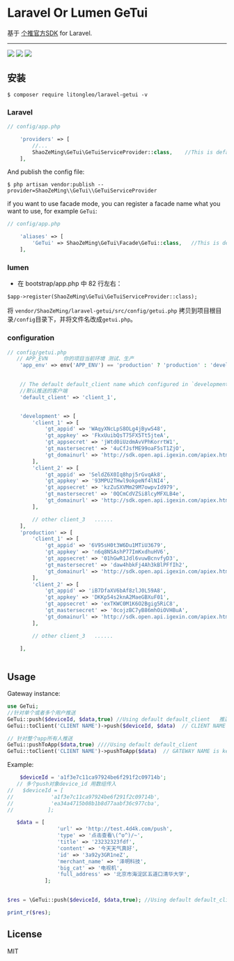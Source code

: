 # Laravel Or Lumen GeTui  

基于 [个推官方SDK](http://docs.getui.com/getui/server/php/start/)  for Laravel.


---
[![](https://travis-ci.org/ShaoZeMing/laravel-getui.svg?branch=master)](https://travis-ci.org/ShaoZeMing/laravel-getui) 
[![](https://img.shields.io/packagist/v/ShaoZeMing/laravel-getui.svg)](https://packagist.org/packages/shaozeming/laravel-getui) 
[![](https://img.shields.io/packagist/dt/ShaoZeMing/laravel-getui.svg)](https://packagist.org/packages/stichoza/shaozeming/laravel-getui)

## 安装

```shell
$ composer require litongleo/laravel-getui -v
```
### Laravel



```php
// config/app.php

    'providers' => [
        //...
        ShaoZeMing\GeTui\GeTuiServiceProvider::class,    //This is default in laravel 5.5
    ],
```

And publish the config file: 

```shell
$ php artisan vendor:publish --provider=ShaoZeMing\\GeTui\\GeTuiServiceProvider
```

if you want to use facade mode, you can register a facade name what you want to use, for example `GeTui`: 

```php
// config/app.php

    'aliases' => [
        'GeTui' => ShaoZeMing\GeTui\Facade\GeTui::class,   //This is default in laravel 5.5
    ],
```

### lumen

- 在 bootstrap/app.php 中 82 行左右：
```
$app->register(ShaoZeMing\GeTui\GeTuiServiceProvider::class);
```
将 `vendor/ShaoZeMing/laravel-getui/src/config/getui.php` 拷贝到项目根目录`/config`目录下，并将文件名改成`getui.php`。

### configuration 

```php
// config/getui.php
   // APP_EVN     你的项目当前环境 测试、生产
    'app_env' => env('APP_ENV') == 'production' ? 'production' : 'development',

   
    // The default default_client name which configured in `development` or `production` section
    //默认推送的客户端
    'default_client' => 'client_1',


    'development' => [
        'client_1' => [
            'gt_appid' => 'WAqyXNcLpS8OLg4jBywS48',
            'gt_appkey' => 'FkxUuibQsT75FX5Tt5jteA',
            'gt_appsecret' => 'jWtd0iUzdmAvVPhKorrtW1',
            'gt_mastersecret' => '4uCfJsfME99oaF5sT1ZjO',
            'gt_domainurl' => 'http://sdk.open.api.igexin.com/apiex.htm',
        ],
        'client_2' => [
            'gt_appid' => 'SeldZ6X0Iq8hpj5rGvqAk8',
            'gt_appkey' => '93MPU2THwl9okpeNf4lNI4',
            'gt_appsecret' => 'kzZuSXVMm29M7owpvId979',
            'gt_mastersecret' => '0QCmCdVZSi8lcyMFXLB4e',
            'gt_domainurl' => 'http://sdk.open.api.igexin.com/apiex.htm',
        ],

        // other client_3   ......
    ],
    'production' => [
        'client_1' => [
            'gt_appid' => '6V95sH0t3W6Du1MTiU3679',
            'gt_appkey' => 'n6q8NSAshP77ImKxdhuHV6',
            'gt_appsecret' => '01hGwR1Jdl6vuwBcnvfyD3',
            'gt_mastersecret' => 'daw4hbkFj4Ah3kBlPFfIh2',
            'gt_domainurl' => 'http://sdk.open.api.igexin.com/apiex.htm',
        ],
        'client_2' => [
            'gt_appid' => 'iB7DfaXV6bAf8zlJ0L59A8',
            'gt_appkey' => 'DKKp54s2knA2MaeGBXuF01',
            'gt_appsecret' => 'exTKWC0M1K6O2Bgig5RiC8',
            'gt_mastersecret' => '0cojzBC7yB86mhOiOVHBuA',
            'gt_domainurl' => 'http://sdk.open.api.igexin.com/apiex.htm',
        ],

        // other client_3   ......

    ],
    
```


## Usage

Gateway instance:

```php
use GeTui;
//针对单个或者多个用户推送
GeTui::push($deviceId, $data,true) //Using default default_client   推送给默认的客户端
GeTui::toClient('CLIENT NAME')->push($deviceId, $data)  // CLIENT NAME is key name of `development` or `production`  configuration.  //自定义发送的客户端  

// 针对整个app所有人推送
GeTui::pushToApp($data,true) ////Using default default_client  
GeTui::toClient('CLIENT NAME')->pushToApp($data)  // GATEWAY NAME is key name of `development` or `production`  configuration.

```


Example:

```php
    $deviceId = 'a1f3e7c11ca97924be6f291f2c09714b';
   // 多个push对象device_id 用数组传入
//   $deviceId = [
//            'a1f3e7c11ca97924be6f291f2c09714b',
//            'ea34a4715b08b1b8d77aabf36c977cba',
//           ];        

   $data = [
                'url' => 'http://test.4d4k.com/push',
                'type' => '点击查看\(^o^)/~',
                'title' => '23232323fdf',
                'content' => '今天天气真好',
                'id' => '3a92y3GR1neZ',
                'merchant_name' => '泽明科技',
                'big_cat' => '电视机',
                'full_address' => '北京市海淀区五道口清华大学',
            ];

 
$res = \GeTui::push($deviceId, $data,true); //Using default default_client

print_r($res);


```

## License

MIT
